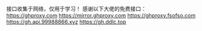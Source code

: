 接口收集于网络，仅用于学习！
感谢以下大佬的免费接口：
https://ghproxy.com
https://mirror.ghproxy.com
https://ghproxy.fsofso.com
https://gh.api.99988866.xyz
https://gh.ddlc.top
